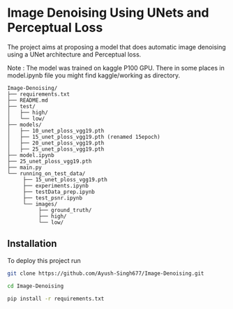 
# Image Denoising Using UNets and Perceptual Loss

The project aims at proposing a model that does automatic image denoising using a UNet architecture and Perceptual loss.

Note : The model was trained on kaggle P100 GPU. There in some places in model.ipynb file you might find kaggle/working as directory.
```
Image-Denoising/
├── requirements.txt
├── README.md
├── test/
│   ├── high/
│   └── low/
├── models/
│   ├── 10_unet_ploss_vgg19.pth
│   ├── 15_unet_ploss_vgg19.pth (renamed 15epoch)
│   ├── 20_unet_ploss_vgg19.pth
│   ├── 25_unet_ploss_vgg19.pth
├── model.ipynb
├── 25_unet_ploss_vgg19.pth
├── main.py
└── running_on_test_data/
     ├── 15_unet_ploss_vgg19.pth
     ├── experiments.ipynb
     ├── testData_prep.ipynb
     ├── test_psnr.ipynb
     └── images/
          ├── ground_truth/
          ├── high/
          └── low/

```



## Installation

To deploy this project run

```bash
git clone https://github.com/Ayush-Singh677/Image-Denoising.git

cd Image-Denoising

pip install -r requirements.txt
```


